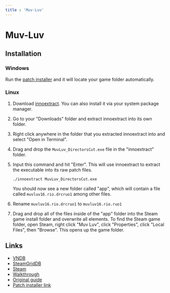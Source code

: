 ```yaml
---
title : 'Muv-Luv'
---
```


# Muv-Luv
## Installation

### Windows

Run the [patch installer](https://steamcommunity.com/app/802880/discussions/0/3418811381786665974/) and it will locate your game folder automatically.

### Linux

1. Download [innoextract](https://constexpr.org/innoextract/). You can also install it via your system package manager.
2. Go to your "Downloads" folder and extract innoextract into its own folder.
3. Right click anywhere in the folder that you extracted innoextract into and select "Open in Terminal".
4. Drag and drop the `MuvLuv_DirectorsCut.exe` file in the "innoextract" folder.
5. Input this command and hit "Enter". This will use innoextract to extract the executable into its raw patch files.

   ```
   ./innoextract MuvLuv_DirectorsCut.exe
   ```

   You should now see a new folder called "app", which will contain a file called `muvluv16.rio.drcruo1` among other files.

6. Rename `muvluv16.rio.drcruo1` to `muvluv16.rio.ruo1`
7. Drag and drop all of the files inside of the "app" folder into the Steam game install folder and overwrite all elements. To find the Steam game folder, open Steam, right click "Muv Luv", click "Properties", click "Local Files", then "Browse". This opens up the game folder.

## Links

* [VNDB](https://vndb.org/v93)
* [SteamGridDB](https://www.steamgriddb.com/game/25785)
* [Steam](https://store.steampowered.com/app/802880/MuvLuv/)
* [Walkthrough](https://forums.fuwanovel.net/topic/796-muv-luv-extraunlimited/)
* [Original guide](https://steamcommunity.com/sharedfiles/filedetails/?id=2818455527)
* [Patch installer link](https://steamcommunity.com/app/802880/discussions/0/3418811381786665974/)